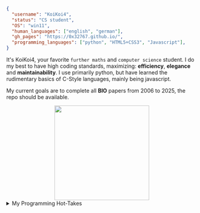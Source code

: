 ```json
{
  "username": "KoiKoi4",
  "status": "CS student",
  "OS": "win11",
  "human_languages": ["english", "german"],
  "gh_pages": "https://0x32767.github.io/",
  "programming_languages": ["python", "HTML5+CSS3", "Javascript"],
}
```

It's KoiKoi4, your favorite `further maths` and `computer science` student. I do my best to have high coding standards, maximizing: **efficiency**, **elegance** and **maintainability**. I use primarily python, but have learned the rudimentary basics of C-Style languages, mainly being javascript.

My current goals are to complete all **BIO** papers from 2006 to 2025, the repo should be available.

<div align="center">
  <img src="https://github-readme-stats.vercel.app/api?username=0x32767&theme=github&include_all_commits=true&count_private=true&show_icons=true" height="250">
</div>

<details>
<summary>My Programming Hot-Takes</summary>

 * There are three kinds of developers, low level devs who only use linux and speak in `rust` or `C`, hobby developers who code for the sake of it and `hustlers` who only know `react` or `next`.
 * If rust is so safe why does `unsafe {}` exist?
 * JS was made for the web and should stay in the web.
 * Python has gotten 10% - 20% faster in the last few updates it's not that slow anymore.
 * Vibe coding sucks, it's what you do if you enjoy not understanding "your code".

</details>
